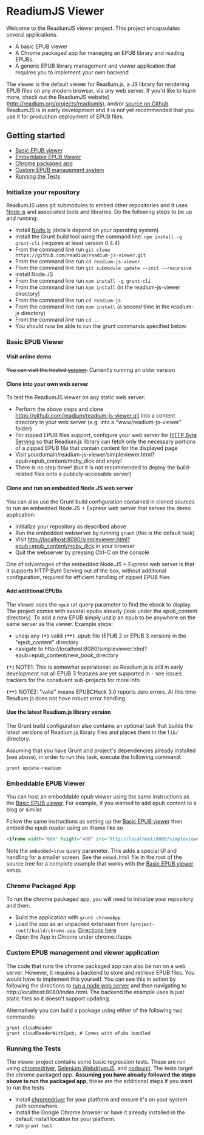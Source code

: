 # ReadiumJS Viewer
Welcome to the ReadiumJS viewer project. This project encapsulates several applications.

  * A basic EPUB viewer
  * A Chrome packaged app for managing an EPUB library and reading EPUBs.
  * A generic EPUB library management and viewer application that requires you to implement your own backend

The viewer is the default viewer for Readium.js, a JS library for rendering EPUB files on any modern browser, via any web server. If you'd like to learn more, check out the ReadiumJS website](http://readium.org/projects/readiumjs), and/or [source on Github](https://github.com/readium/readium-js). ReadiumJS is in early development and it is not yet recommended that you use it for production deployment of EPUB files.

## Getting started
  * [Basic EPUB viewer](#basic-epub-viewer)
  * [Embeddable EPUB Viewer](#embeddable-epub-viewer)
  * [Chrome packaged app](#chrome-packaged-app)
  * [Custom EPUB management system](#custom-epub-management-and-viewer-application)
  * [Running the Tests](#running-the-tests)

### Initialize your repository

ReadiumJS uses git submodules to embed other repositories and it uses [Node.js](http://nodejs.org/) and associated tools and libraries. Do the following steps to be up and running:

  * Install [Node.js](http://nodejs.org) (details depend on your operating system)
  * Install the Grunt build tool using the command line: `npm install -g grunt-cli` (requires at least version 0.4.4)
  * From the command line run `git clone https://github.com/readium/readium-js-viewer.git`
  * From the command line run `cd readium-js-viewer`
  * From the command line run `git submodule update --init --recursive`
  * install Node.JS
  * From the command line run `npm install -g grunt-cli`
  * From the command line run `npm install` (in the readium-js-viewer directory)
  * From the command line run `cd readium-js`
  * From the command line run `npm install` (a second time in the readium-js directory)
  * From the command line run `cd ..`
  * You should now be able to run the grunt commands specified below.

### Basic EPUB Viewer

#### Visit online demo
~~You can visit the hosted [version](http://readium.github.io/readium-js-viewer).~~ Currently running an older version

#### Clone into your own web server

To test the ReadiumJS viewer on any static web server: 

   * Perform the above steps and clone https://github.com/readium/readium-js-viewer.git into a content directory in your web server (e.g. into a "www/readium-js-viewer" folder)
   * For zipped EPUB files support, configure your web server for [HTTP Byte Serving](http://en.wikipedia.org/wiki/Byte_serving) so that Readium.js library can fetch only the necessary portions of a zipped EPUB file that contain content for the displayed page
   * Visit yourdomain/readium-js-viewer/simpleviewer.html?epub=epub_content/moby_dick and enjoy! 
   * There is no step three! (but it is not recommended to deploy the build-related files onto a publicly-accessible server)

#### Clone and run an embedded Node.JS web server

You can also use the Grunt build configuration contained in cloned sources to run an embedded Node.JS + Express web server that serves the demo application:

  * Initialize your repository as described above
  * Run the embedded webserver by running `grunt` (this is the default task)
  * Visit [http://localhost:8080/simpleviewer.html?epub=epub_content/moby_dick](http://localhost:8080/simpleviewer.html?epub=epub_content/moby_dick) in your browser
   * Quit the webserver by pressing Ctrl-C on the console

One of advantages of the embedded Node.JS + Express web server is that it supports HTTP Byte Serving out of the box, without additional configuration, required for efficient handling of zipped EPUB files.
   
#### Add additional EPUBs

The viewer uses the `epub` url query parameter to find the ebook to display. The project comes with several epubs already (look under the epub_content directory).  To add a new EPUB simply unzip an epub to be anywhere on the same server as the viewer. Example steps: 

   * unzip any <strong>`(*)`</strong> valid <strong>`(**)`</strong> .epub file (EPUB 2 or EPUB 3 version) in the "epub_content" directory
   * navigate to http://localhost:8080/simpleviewer.html?epub=epub_content/new_book_directory

<strong>`(*)`</strong> NOTE1: This is somewhat aspirational; as Readium.js is still in early development not all EPUB 3 features are yet supported in  - see issues trackers for the consituent sub-projects for more info

<strong>`(**)`</strong> NOTE2: "valid" means EPUBCHeck 3.0 reports zero errors. At this time Readium.js does not have robust error handling
   
#### Use the latest Readium.js library version

The Grunt build configuration also contains an optional task that builds the latest versions of Readium.js library files and places them in the `lib/` directory.

Assuming that you have Grunt and project's dependencies already installed (see above), in order to run this task, execute the following command:

    grunt update-readium

### Embeddable EPUB Viewer

You can host an embeddable epub viewer using the same instructions as the [Basic EPUB viewer](#basic-epub-viewer). For example, if you wanted to add epub content to a blog or similar.

Follow the same instructions as setting up the [Basic EPUB viewer](#basic-epub-viewer) then embed the epub reader using an iframe like so

```html
<iframe width="600" height="400" src="http://localhost:8080/simpleviewer.html?epub=epub_content/moby_dick&amp;embedded=true" style="border:1px #ddd solid;" allowfullscreen mozallowfullscreen webkitallowfullscreen></iframe>
```

Note the `embedded=true` query parameter. This adds a special UI and handling for a smaller screen. See the `embed.html` file in the root of the source tree for a complete example that works with the [Basic EPUB viewer](#basic-epub-viewer) setup.

### Chrome Packaged App
To run the chrome packaged app, you will need to initialize your repository and then:

  * Build the application with `grunt chromeApp`
  * Load the app as an unpacked extension from `(project-root)/build/chrome-app`. [Directions here](http://developer.chrome.com/extensions/getstarted.html#unpacked)
  * Open the App in Chrome under chrome://apps

### Custom EPUB management and viewer application
The code that runs the chrome packaged app can also be run on a web server. However, it requires a backend to store and retrieve EPUB files. You would have to implement this yourself. You can see this in action by following the directions to [run a node web server](#clone-and-run-an-embedded-nodejs-web-server) and then navigating to http://localhost:8080/index.html. The backend the example uses is just static files so it doesn't support updating. 

Alternatively you can build a package using either of the following two commands:

	grunt cloudReader
	grunt cloudReaderWithEpub; # Comes with ePubs bundled

### Running the Tests
The viewer project contains some basic regression tests. These are run using [chromedriver](https://sites.google.com/a/chromium.org/chromedriver/home), [Selenium WebdriverJS](https://code.google.com/p/selenium/wiki/WebDriverJs), and [nodeunit](https://github.com/caolan/nodeunit/). The tests target the chrome packaged app. **Assuming you have already followed the steps above to run the packaged app**, these are the additional steps if you want to run the tests
  
   * Install [chromedriver](https://sites.google.com/a/chromium.org/chromedriver/home) for your platform and ensure it's on your system path somewhere.
   * Install the Google Chrome browser or have it already installed in the default install location for your platform.
   * run `grunt test`
